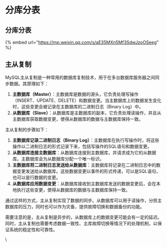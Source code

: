 # 分库分表

## 分库分表

{% embed url="https://mp.weixin.qq.com/s/aE35MXn5Mf3SdwJzoOSeeg" %}

## 主从复制

MySQL主从复制是一种常用的数据库复制技术，用于在多台数据库服务器之间同步数据。其原理如下：

1. **主数据库（Master）**：主数据库是数据的源头，它负责处理写操作（INSERT、UPDATE、DELETE）和数据变更。当主数据库上的数据发生变化时，这些变更会被记录在主数据库的二进制日志（Binary Log）中。
2. **从数据库（Slave）**：从数据库是主数据库的副本，它负责处理读操作，并且从主数据库获取数据变更，使得从数据库的数据与主数据库保持一致。

主从复制的步骤如下：

1. **主数据库记录二进制日志（Binary Log）**：主数据库在执行写操作时，将这些操作以二进制日志的形式记录下来，包括写操作的SQL语句和数据变更。
2. **从数据库连接主数据库**：从数据库连接到主数据库，并请求成为它的从数据库。主数据库会为从数据库分配一个唯一标识。
3. **主数据库将二进制日志发送给从数据库**：主数据库将记录在二进制日志中的数据变更发送给从数据库。这些数据变更以事件的形式传递，可以是SQL语句，也可以是行数据的变更。
4. **从数据库应用数据变更**：从数据库接收到主数据库发送的数据变更后，会在本地执行这些变更，使得从数据库的数据与主数据库保持一致。

通过这样的方式，主从复制实现了数据的同步。从数据库可以用于读操作，分担主数据库的压力，同时也可以作为灾备，提供故障切换和数据备份的功能。

需要注意的是，主从复制是异步的，从数据库上的数据变更可能会有一定的延迟。同时，主从复制也需要考虑数据一致性、主库故障切换等情况下的处理机制，以保证系统的稳定性和可靠性。

\
